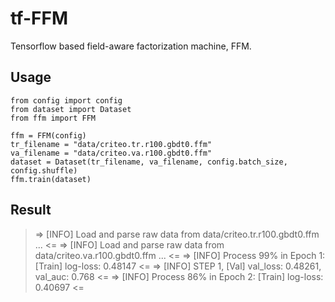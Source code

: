 # tf-FFM
Tensorflow based field-aware factorization machine, FFM.

## Usage
```
from config import config
from dataset import Dataset
from ffm import FFM

ffm = FFM(config)
tr_filename = "data/criteo.tr.r100.gbdt0.ffm"
va_filename = "data/criteo.va.r100.gbdt0.ffm"
dataset = Dataset(tr_filename, va_filename, config.batch_size, config.shuffle)
ffm.train(dataset)
```

## Result
> => [INFO] Load and parse raw data from data/criteo.tr.r100.gbdt0.ffm ... <=
> => [INFO] Load and parse raw data from data/criteo.va.r100.gbdt0.ffm ... <=
> => [INFO] Process 99% in Epoch 1: [Train] log-loss: 0.48147 <=
> => [INFO] STEP 1, [Val] val_loss: 0.48261, val_auc: 0.768 <=
> => [INFO] Process 86% in Epoch 2: [Train] log-loss: 0.40697 <=
